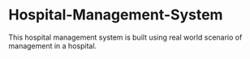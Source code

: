 # Hospital-Management-System
This hospital management system is built using real world scenario of  management in a hospital.
